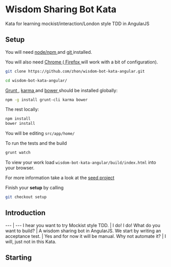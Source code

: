 Wisdom Sharing Bot Kata
=======================

Kata for learning mockist/interaction/London style TDD in AngularJS

Setup
-----

You will need [ node/npm ]( http://nodejs.org/ ) and [ git ]( http://git-scm.com/ ) installed.

You will also need [ Chrome ]( https://www.google.com/intl/en/chrome/browser/ ) ([ Firefox ]( http://www.mozilla.org/en-US/firefox/new/ ) will work with a bit of configuration).

```bash
git clone https://github.com/zhon/wisdom-bot-kata-angular.git

cd wisdom-bot-kata-angular/
```

[ Grunt ]( http://gruntjs.com/ ), [ karma ]( https://github.com/karma-runner/karma ) and [ bower ]( https://github.com/bower/bower ) should be installed globally:


```bash
npm -g install grunt-cli karma bower
```

The rest locally:

```bash
npm install
bower install
```

You will be editing ``src/app/home/``

To run the tests and the build

```bash
grunt watch
```
To view your work load ``wisdom-bot-kata-angular/build/index.html`` into your browser.

For more information take a look at the [ seed project ]( https://github.com/ngbp/ngbp/tree/v0.3.1-release )

Finish your __setup__ by calling

```bash
git checkout setup
```

Introduction
------------

--- | ---
I hear you want to try Mockist style TDD. | I do! I do!
What do you want to build? | A wisdom sharing bot in AngularJS. 
We start by writing an acceptance test. | Yes and for now it will be manual.
Why not automate it? | I will, just not in this Kata.

Starting
--------




